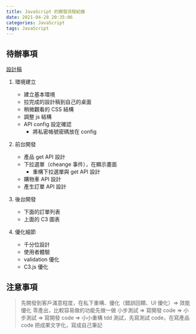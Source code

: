 ```yaml
---
title: JavaScript 的開發流程紀錄
date: 2021-04-28 20:35:06
categories: JavaScript
tags: JavaScript
---
```

[設計稿]: https://xd.adobe.com/view/a48b8617-4588-4817-9062-b62130dce916-f1d8/

## 待辦事項

[設計稿]
<!--more-->
1. 環境建立
    - 建立基本環境
    - 拉完成的設計稿到自己的桌面
    - 稍微觀看的 CSS 結構
    - 調整 js 結構
    - API config 設定確認
        - 將私密帳號密碼放在 config
2. 前台開發
    - 產品 get API 設計
    - 下拉選單（cheange 事件），在顯示畫面
        - 重構下拉選單與 get API 設計
    - 購物車 API 設計
    - 產生訂單 API 設計

3. 後台開發
    - 下面的訂單列表
    - 上面的 C3 圖表
4. 優化細節
    - 千分位設計
    - 使用者體驗
    - validation 優化
    - C3.js 優化

## 注意事項

> 先開發到客戶滿意程度，在私下重構、優化（錯誤回饋、UI 優化）⇒ 效能優化
> 零產出，比較容易做的功能先做一做
> 小步測試 ⇒ 寫開發 code ⇒ 小步測試 ⇒ 寫開發 code ⇒ 小小重構
> tdd 測試，先寫測試 code，在寫產品 code
> 把成果文字化，寫成自己筆記
